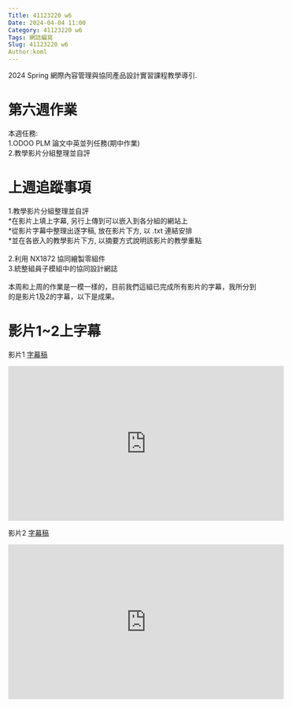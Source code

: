```yaml
---
Title: 41123220 w6
Date: 2024-04-04 11:00
Category: 41123220 w6
Tags: 網誌編寫
Slug: 41123220 w6
Author:koml
---
```


2024 Spring 網際內容管理與協同產品設計實習課程教學導引.

<!-- PELICAN_END_SUMMARY -->

# 第六週作業
本週任務:<br>
1.ODOO PLM 論文中英並列任務(期中作業)<br>
2.教學影片分組整理並自評<br>

# 上週追蹤事項
1.教學影片分組整理並自評<br>
*在影片上填上字幕, 另行上傳到可以嵌入到各分組的網站上<br>
*從影片字幕中整理出逐字稿, 放在影片下方, 以 .txt 連結安排<br>
*並在各嵌入的教學影片下方, 以摘要方式說明該影片的教學重點<br>
<br>
2.利用 NX1872 協同繪製零組件<br>
3.統整組員子模組中的協同設計網誌<br>
<br>
本周和上周的作業是一模一樣的，目前我們這組已完成所有影片的字幕，我所分到的是影片1及2的字幕，以下是成果。

# 影片1~2上字幕
影片1
[字幕稿](https://github.com/Changyou41123220/cd2024/files/14784743/1.txt)
<iframe width="560" height="315" src="https://www.youtube.com/embed/Wd_KVFVZHmw?si=Tt02_MIcBG8IJEbm" title="YouTube video player" frameborder="0" allow="accelerometer; autoplay; clipboard-write; encrypted-media; gyroscope; picture-in-picture; web-share" referrerpolicy="strict-origin-when-cross-origin" allowfullscreen></iframe>

影片2
[字幕稿](https://github.com/Changyou41123220/cd2024/files/14784861/2.txt)
<iframe width="560" height="315" src="https://www.youtube.com/embed/tSjwhVKyrb0?si=ewhDv_wVkpDFXZdM" title="YouTube video player" frameborder="0" allow="accelerometer; autoplay; clipboard-write; encrypted-media; gyroscope; picture-in-picture; web-share" referrerpolicy="strict-origin-when-cross-origin" allowfullscreen></iframe>
